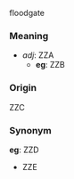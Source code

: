floodgate
### Meaning
+ _adj_: ZZA
    + __eg__: ZZB

### Origin

ZZC

### Synonym

__eg__: ZZD

+ ZZE


